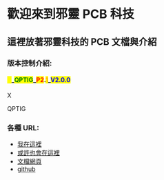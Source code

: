 # 歡迎來到邪靈 PCB 科技

## 這裡放著邪靈科技的 PCB 文檔與介紹

### 版本控制介紹:

#### <mark style="color:yellow;">X</mark>\_<mark style="color:green;">QPTIG</mark>\_<mark style="color:red;">P2</mark>.<mark style="color:orange;">1</mark>\_<mark style="color:blue;">V2.0.0</mark>

X

QPTIG



### 各種 URL:

* [我在這裡](https://www.youtube.com/@Xie_ling_jie)
* [或許也會在這裡](https://app.gitbook.com/s/vDGtj1WZO4E32AHG6cvQ/)
* [文檔網頁](https://xie-ling-technology.gitbook.io/pcb-r-and-d-center)
* [github](https://github.com/Xie-ling-jie/PCB-document)

